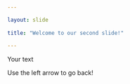 ```yaml
---

layout: slide
	
title: "Welcome to our second slide!"
	
---
```


Your text

Use the left arrow to go back!
